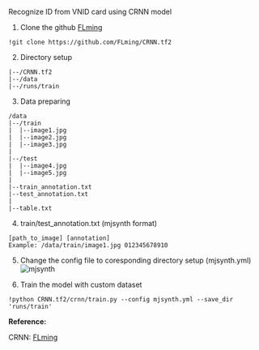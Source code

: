 Recognize ID from VNID card using CRNN model

1. Clone the github [FLming](https://github.com/FLming/CRNN.tf2)

```
!git clone https://github.com/FLming/CRNN.tf2
```
2. Directory setup
```
|--/CRNN.tf2
|--/data
|--/runs/train
```

3. Data preparing

```
/data
|--/train
|  |--image1.jpg
|  |--image2.jpg
|  |--image3.jpg
|
|--/test
|  |--image4.jpg
|  |--image5.jpg
|
|--train_annotation.txt
|--test_annotation.txt
|
|--table.txt
```

4. train/test_annotation.txt (mjsynth format)
```
[path_to_image] [annotation]
Example: /data/train/image1.jpg 012345678910
```

5. Change the config file to coresponding directory setup (mjsynth.yml)
![mjsynth](https://github.com/user-attachments/assets/eab2bafd-ca89-4655-9797-bfd90091fb51)

6. Train the model with custom dataset
```
!python CRNN.tf2/crnn/train.py --config mjsynth.yml --save_dir 'runs/train'
```
**Reference:**

CRNN: [FLming](https://github.com/FLming/CRNN.tf2)
